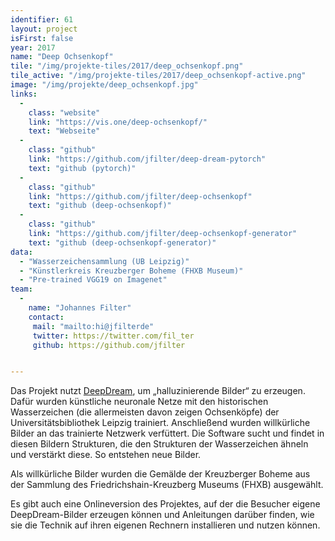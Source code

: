 ```yaml
---
identifier: 61
layout: project
isFirst: false
year: 2017
name: "Deep Ochsenkopf"
tile: "/img/projekte-tiles/2017/deep_ochsenkopf.png"
tile_active: "/img/projekte-tiles/2017/deep_ochsenkopf-active.png"
image: "/img/projekte/deep_ochsenkopf.jpg"
links:
  -
    class: "website"
    link: "https://vis.one/deep-ochsenkopf/"
    text: "Webseite"
  -
    class: "github"
    link: "https://github.com/jfilter/deep-dream-pytorch"
    text: "github (pytorch)"
  -
    class: "github"
    link: "https://github.com/jfilter/deep-ochsenkopf"
    text: "github (deep-ochsenkopf)"
  -
    class: "github"
    link: "https://github.com/jfilter/deep-ochsenkopf-generator"
    text: "github (deep-ochsenkopf-generator)"
data:
  - "Wasserzeichensammlung (UB Leipzig)"
  - "Künstlerkreis Kreuzberger Boheme (FHXB Museum)"
  - "Pre-trained VGG19 on Imagenet"
team:
  -
    name: "Johannes Filter"
    contact:
     mail: "mailto:hi@jfilterde"
     twitter: https://twitter.com/fil_ter
     github: https://github.com/jfilter


---
```

Das Projekt nutzt [DeepDream](https://de.wikipedia.org/wiki/DeepDream), um „halluzinierende Bilder“ zu erzeugen. Dafür wurden künstliche neuronale Netze mit den historischen Wasserzeichen (die allermeisten davon zeigen Ochsenköpfe) der Universitätsbibliothek Leipzig trainiert. Anschließend wurden willkürliche Bilder an das trainierte Netzwerk verfüttert. Die Software sucht und findet in diesen Bildern Strukturen, die den Strukturen der Wasserzeichen ähneln und verstärkt diese. So entstehen neue Bilder. 

Als willkürliche Bilder wurden die Gemälde der Kreuzberger Boheme aus der Sammlung des  Friedrichshain-Kreuzberg Museums (FHXB) ausgewählt. 

Es gibt auch eine Onlineversion des Projektes, auf der die Besucher eigene DeepDream-Bilder erzeugen können und Anleitungen darüber finden, wie sie die Technik auf ihren eigenen Rechnern installieren und nutzen können. 

